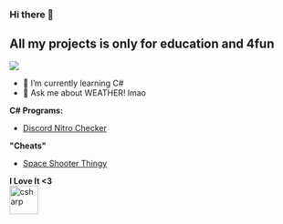 ### Hi there 👋
## All my projects is only for education and 4fun
<img align="center" src="https://visitor-badge.laobi.icu/badge?page_id=xBeefyOreo.xBeefyOreo" />

- 🌱 I’m currently learning C#
- 💬 Ask me about WEATHER! lmao

<!--
**xBeefyOreo/xBeefyOreo** is a ✨ _special_ ✨ repository because its `README.md` (this file) appears on your GitHub profile.

Here are some ideas to get you started:

- 🔭 I’m currently working on ...
- 🌱 I’m currently learning ...
- 👯 I’m looking to collaborate on ...
- 🤔 I’m looking for help with ...
- 💬 Ask me about ...
- 📫 How to reach me: ...
- 😄 Pronouns: ...
- ⚡ Fun fact: ...
-->

**C# Programs:** 
 - [Discord Nitro Checker](https://github.com/xBeefyOreo/Discord-Nitro-Checker)
 
 **"Cheats"**
 - [Space Shooter Thingy](https://github.com/xBeefyOreo/Space-Shooter-thingy_CliffyCheats)
 
 **I Love It <3**<br>
 <img alt="csharp" src="https://upload.wikimedia.org/wikipedia/commons/0/0d/C_Sharp_wordmark.svg" width=50px> 
